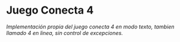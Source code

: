 # Juego Conecta 4 
*Implementación propia del juego conecta 4 en modo texto, tambien llamado 4 en linea, sin control de excepciones.*
